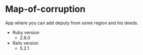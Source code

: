 # Map-of-corruption
App where you can add deputy from some region and his deeds.
* Ruby version
    * 2.6.0
* Rails version
    * 5.2.1
